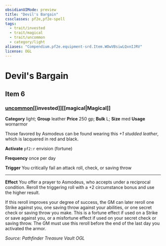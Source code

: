 ```yaml
---
obsidianUIMode: preview
title: "Devil's Bargain"
cssclasses: pf2e,pf2e-spell
tags:
  - trait/invested
  - trait/magical
  - trait/uncommon
  - category/light
aliases: "Compendium.pf2e.equipment-srd.Item.WOwVBsiwLQxnIJRV"
license: OGL
---
```

# Devil's Bargain
## Item 6
### [uncommon](uncommon.md "Uncommon Rarity Trait")[[invested]][[magical|Magical]]

**Category** light; **Group** leather
**Price** 250 gp; 
**Bulk** L; **Size** med
**Usage** wornarmor

Those favored by Asmodeus can be found wearing this _+1 studded leather_, which is lacquered in red and black.

**Activate** `pf2:r` envision (fortune)

**Frequency** once per day

**Trigger** You critically fail an attack roll, check, or saving throw

* * *

**Effect** You offer a prayer to Asmodeus, who accepts under a reciprocal condition. Reroll the triggering roll with a +2 circumstance bonus and use the higher result.

If this reroll improves your degree of success, the GM can later reroll one Strike against you, one saving throw against your abilities, or one secret check or saving throw you make. This is a fortune effect if used on a Strike or save against you, or a misfortune effect if used on your secret check or saving throw. The GM must use this reroll before the end of the last day you activated the armor.

*Source: Pathfinder Treasure Vault*
*OGL*
